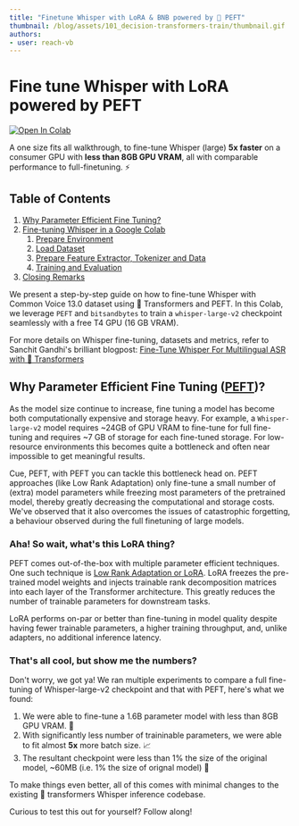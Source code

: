 ```yaml
---
title: "Finetune Whisper with LoRA & BNB powered by 🤗 PEFT" 
thumbnail: /blog/assets/101_decision-transformers-train/thumbnail.gif
authors:
- user: reach-vb
---
```


# Fine tune Whisper with LoRA powered by PEFT

<!-- {blog_metadata} -->
<!-- {authors} -->

<a target="_blank" href="https://colab.research.google.com/github/Vaibhavs10/notebooks/blob/main/Whisper_w_PEFT.ipynb">
    <img src="https://colab.research.google.com/assets/colab-badge.svg" alt="Open In Colab"/>
</a>

A one size fits all walkthrough, to fine-tune Whisper (large) **5x faster** on a consumer GPU with **less than 8GB GPU VRAM**, all with comparable performance to full-finetuning. ⚡️

## Table of Contents

1. [Why Parameter Efficient Fine Tuning?](#introduction)
2. [Fine-tuning Whisper in a Google Colab](#fine-tuning-whisper-in-a-google-colab)
    1. [Prepare Environment](#prepare-environment)
    2. [Load Dataset](#load-dataset)
    3. [Prepare Feature Extractor, Tokenizer and Data](#prepare-feature-extractor-tokenizer-and-data)
    4. [Training and Evaluation](#training-and-evaluation)
3. [Closing Remarks](#closing-remarks)

We present a step-by-step guide on how to fine-tune Whisper with Common Voice 13.0 dataset using 🤗 Transformers and PEFT. In this Colab, we leverage `PEFT` and `bitsandbytes` to train a `whisper-large-v2` checkpoint seamlessly with a free T4 GPU (16 GB VRAM).

For more details on Whisper fine-tuning, datasets and metrics, refer to Sanchit Gandhi's brilliant blogpost: [Fine-Tune Whisper For Multilingual ASR with 🤗 Transformers](https://huggingface.co/blog/fine-tune-whisper)

## Why Parameter Efficient Fine Tuning ([PEFT](https://github.com/huggingface/peft))?

As the model size continue to increase, fine tuning a model has become both computationally expensive and storage heavy. For example, a `Whisper-large-v2` model requires ~24GB of GPU VRAM to fine-tune for full fine-tuning and requires ~7 GB of storage for each fine-tuned storage. For low-resource environments this becomes quite a bottleneck and often near impossible to get meaningful results.

Cue, PEFT, with PEFT you can tackle this bottleneck head on. PEFT approaches (like Low Rank Adaptation) only fine-tune a small number of (extra) model parameters while freezing most parameters of the pretrained model, thereby greatly decreasing the computational and storage costs. We've observed that it also overcomes the issues of catastrophic forgetting, a behaviour observed during the full finetuning of large models.

### Aha! So wait, what's this LoRA thing?

PEFT comes out-of-the-box with multiple parameter efficient techniques. One such technique is [Low Rank Adaptation or LoRA](https://github.com/microsoft/LoRA). LoRA freezes the pre-trained model weights and injects trainable rank decomposition matrices into each layer of the Transformer architecture. This greatly reduces the number of trainable parameters for downstream tasks. 

LoRA performs on-par or better than fine-tuning in model quality despite having fewer trainable parameters, a higher training throughput, and, unlike adapters, no additional inference latency.

### That's all cool, but show me the numbers?

Don't worry, we got ya! We ran multiple experiments to compare a full fine-tuning of Whisper-large-v2 checkpoint and that with PEFT, here's what we found:

1. We were able to fine-tune a 1.6B parameter model with less than 8GB GPU VRAM. 🤯
2. With significantly less number of traininable parameters, we were able to fit almost **5x** more batch size. 📈
3. The resultant checkpoint were less than 1% the size of the original model, ~60MB (i.e. 1% the size of orignal model) 🚀

To make things even better, all of this comes with minimal changes to the existing 🤗 transformers Whisper inference codebase.

Curious to test this out for yourself? Follow along!